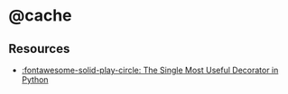 @cache
===

Resources
---

- [:fontawesome-solid-play-circle: The Single Most Useful Decorator in
    Python][1]

<!-- Links -->
[1]: https://www.youtube.com/watch?v=DnKxKFXB4NQ

